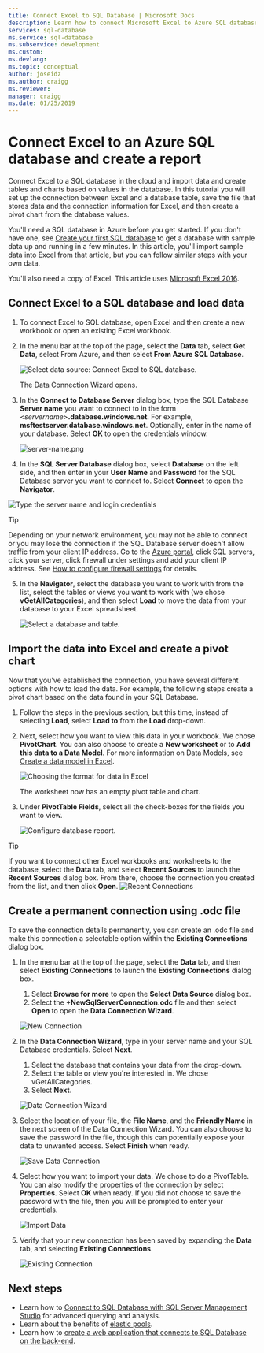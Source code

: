 ```yaml
---
title: Connect Excel to SQL Database | Microsoft Docs
description: Learn how to connect Microsoft Excel to Azure SQL database in the cloud. Import data into Excel for reporting and data exploration.
services: sql-database
ms.service: sql-database
ms.subservice: development
ms.custom: 
ms.devlang: 
ms.topic: conceptual
author: joseidz
ms.author: craigg
ms.reviewer: 
manager: craigg
ms.date: 01/25/2019
---
```

# Connect Excel to an Azure SQL database and create a report

Connect Excel to a SQL database in the cloud and import data and create tables and charts based on values in the database. In this tutorial you will set up the connection between Excel and a database table, save the file that stores data and the connection information for Excel, and then create a pivot chart from the database values.

You'll need a SQL database in Azure before you get started. If you don't have one, see [Create your first SQL database](sql-database-single-database-get-started.md) to get a database with sample data up and running in a few minutes. In this article, you'll import sample data into Excel from that article, but you can follow similar steps with your own data.

You'll also need a copy of Excel. This article uses [Microsoft Excel 2016](https://products.office.com/).

## Connect Excel to a SQL database and load data

1. To connect Excel to SQL database, open Excel and then create a new workbook or open an existing Excel workbook.
2. In the menu bar at the top of the page, select the **Data** tab, select **Get Data**, select From Azure, and then select **From Azure SQL Database**. 

   ![Select data source: Connect Excel to SQL database.](./media/sql-database-connect-excel/excel_data_source.png)

   The Data Connection Wizard opens.
3. In the **Connect to Database Server** dialog box, type the SQL Database **Server name** you want to connect to in the form <*servername*>**.database.windows.net**. For example, **msftestserver.database.windows.net**. Optionally, enter in the name of your database. Select **OK** to open the credentials window. 

   ![server-name.png](media/sql-database-connect-excel/server-name.png)

4. In the **SQL Server Database** dialog box, select **Database** on the left side, and then enter in your **User Name** and **Password** for the SQL Database server  you want to connect to. Select **Connect** to open the **Navigator**. 

  ![Type the server name and login credentials](./media/sql-database-connect-excel/connect-to-server.png)

  > [!TIP]
  > Depending on your network environment, you may not be able to connect or you may lose the connection if the SQL Database server doesn't allow traffic from your client IP address. Go to the [Azure portal](https://portal.azure.com/), click SQL servers, click your server, click firewall under settings and add your client IP address. See [How to configure firewall settings](sql-database-configure-firewall-settings.md) for details.

5. In the **Navigator**, select the database you want to work with from the list, select the tables or views you want to work with (we chose **vGetAllCategories**), and then select **Load** to move the data from your database to your Excel spreadsheet.

    ![Select a database and table.](./media/sql-database-connect-excel/select-database-and-table.png)

## Import the data into Excel and create a pivot chart

Now that you've established the connection, you have several different options with how to load the data. For example, the following steps create a pivot chart based on the data found in your SQL Database. 

1. Follow the steps in the previous section, but this time, instead of selecting **Load**, select **Load to** from the **Load** drop-down.
2. Next, select how you want to view this data in your workbook. We chose **PivotChart**. You can also choose to create a **New worksheet** or to **Add this data to a Data Model**. For more information on Data Models, see [Create a data model in Excel](https://support.office.com/article/Create-a-Data-Model-in-Excel-87E7A54C-87DC-488E-9410-5C75DBCB0F7B). 

    ![Choosing the format for data in Excel](./media/sql-database-connect-excel/import-data.png)

    The worksheet now has an empty pivot table and chart.
3. Under **PivotTable Fields**, select all the check-boxes for the fields you want to view.

    ![Configure database report.](./media/sql-database-connect-excel/power-pivot-results.png)

> [!TIP]
> If you want to connect other Excel workbooks and worksheets to the database, select the **Data** tab, and select **Recent Sources** to launch the **Recent Sources** dialog box. From there, choose the connection you created from the list, and then click **Open**.
> ![Recent Connections](media/sql-database-connect-excel/recent-connections.png)

## Create a permanent connection using .odc file

To save the connection details permanently, you can create an .odc file and make this connection a selectable option within the **Existing Connections** dialog box. 

1. In the menu bar at the top of the page, select the **Data** tab, and then select **Existing Connections** to launch the **Existing Connections** dialog box. 
    1. Select **Browse for more** to open the **Select Data Source** dialog box.   
    2. Select the **+NewSqlServerConnection.odc** file and then select **Open** to open the **Data Connection Wizard**.

    ![New Connection](media/sql-database-connect-excel/new-connection.png)

2. In the **Data Connection Wizard**, type in your server name and your SQL Database credentials. Select **Next**. 
    1. Select the database that contains your data from the drop-down. 
    2. Select the table or view you're interested in. We chose vGetAllCategories.
    3. Select **Next**. 

    ![Data Connection Wizard](media/sql-database-connect-excel/data-connection-wizard.png) 

3. Select the location of your file, the **File Name**, and the **Friendly Name** in the next screen of the Data Connection Wizard. You can also choose to save the password in the file, though this can potentially expose  your data to unwanted access. Select **Finish** when ready. 

    ![Save Data Connection](media/sql-database-connect-excel/save-data-connection.png)

4. Select how you want to import your data. We chose to do a PivotTable. You can also modify the properties of the connection by select **Properties**. Select **OK** when ready. If you did not choose to save the password with the file, then you will be prompted to enter your credentials. 

    ![Import Data](media/sql-database-connect-excel/import-data2.png)

5. Verify that your new connection has been saved by expanding the **Data** tab, and selecting **Existing Connections**. 

    ![Existing Connection](media/sql-database-connect-excel/existing-connection.png)

## Next steps

* Learn how to [Connect to SQL Database with SQL Server Management Studio](sql-database-connect-query-ssms.md) for advanced querying and analysis.
* Learn about the benefits of [elastic pools](sql-database-elastic-pool.md).
* Learn how to [create a web application that connects to SQL Database on the back-end](../app-service/app-service-web-tutorial-dotnet-sqldatabase.md).
